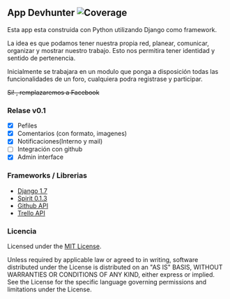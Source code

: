 

## App Devhunter ![Coverage](https://img.shields.io/teamcity/coverage/bt1242.svg)


Esta app esta construida con Python utilizando Django como framework.

La idea es que podamos tener nuestra propia red, planear, comunicar, organizar y mostrar nuestro trabajo. Esto nos permitira tener identidad y sentido de pertenencia.

Inicialmente se trabajara en un modulo que ponga a disposición todas las funcionalidades de un foro, cualquiera podra registrase y participar.

<del>Si! , remplazaremos a Facebook</del>

### Relase v0.1

- [x] Pefiles
- [x] Comentarios (con formato, imagenes)
- [x] Notificaciones(Interno y mail)
- [ ] Integración con github
- [x] Admin interface

### Frameworks / Librerias 

- [Django 1.7](https://github.com/django/django)
- [Spirit 0.1.3](https://github.com/nitely/Spirit/tree/master)
- [Github API](https://developer.github.com/v3/)
- [Trello API](https://trello.com/docs/)


### Licencia

Licensed under the [MIT License](http://opensource.org/licenses/MIT).

Unless required by applicable law or agreed to in writing,
software distributed under the License is distributed on an "AS IS" BASIS,
WITHOUT WARRANTIES OR CONDITIONS OF ANY KIND, either express or implied.
See the License for the specific language governing permissions and limitations under the License.

